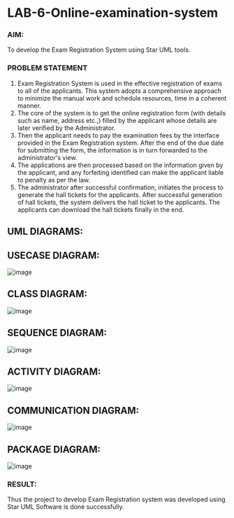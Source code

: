 # LAB-6-Online-examination-system
### AIM:
To develop the Exam Registration System using Star UML tools.
### PROBLEM STATEMENT
1. Exam Registration System is used in the effective registration of exams to all of the
applicants. This system adopts a comprehensive approach to minimize the manual work and
schedule resources, time in a coherent manner.
2. The core of the system is to get the online registration form (with details such as name,
address etc.,) filled by the applicant whose details are later verified by the Administrator.
3. Then the applicant needs to pay the examination fees by the interface provided in the
Exam Registration system. After the end of the due date for submitting the form, the
information is in turn forwarded to the administrator's view.
4. The applications are then processed based on the information given by the applicant,
and any forfeiting identified can make the applicant liable to penalty as per the law.
5. The administrator after successful confirmation, initiates the process to generate the
hall tickets for the applicants. After successful generation of hall tickets, the system delivers
the hall ticket to the applicants. The applicants can download the hall tickets finally in the end.
## UML DIAGRAMS:

## USECASE DIAGRAM:
![image](https://github.com/user-attachments/assets/92e22e2b-6f0d-42d8-a964-1a558ec4a5b8)

## CLASS DIAGRAM:
![image](https://github.com/user-attachments/assets/d4faa1dc-47ac-4817-9b04-a2c724fe5f3c)

## SEQUENCE DIAGRAM:
![image](https://github.com/user-attachments/assets/6d2c5d63-de9c-4e32-86cd-bfa90d64ec8e)

## ACTIVITY DIAGRAM:
![image](https://github.com/user-attachments/assets/47a9f6c7-d421-4e98-9b20-cf0ca0d80044)

## COMMUNICATION DIAGRAM:
![image](https://github.com/user-attachments/assets/39a86eeb-4643-4e5b-a24c-2ce0280b223a)

## PACKAGE DIAGRAM:
![image](https://github.com/user-attachments/assets/3f865a46-1f84-41be-b8ee-972a10490d07)


### RESULT:
Thus the project to develop Exam Registration system was developed using Star UML
Software is done successfully.
